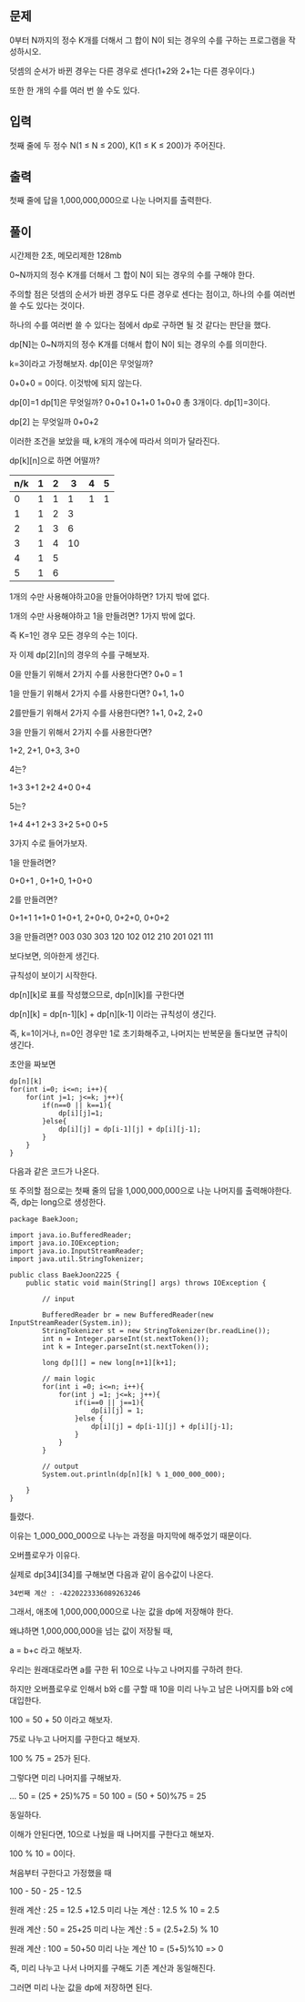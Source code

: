 ## 문제

0부터 N까지의 정수 K개를 더해서 그 합이 N이 되는 경우의 수를 구하는 프로그램을 작성하시오.

덧셈의 순서가 바뀐 경우는 다른 경우로 센다(1+2와 2+1는 다른 경우이다.) 

또한 한 개의 수를 여러 번 쓸 수도 있다.

## 입력

첫째 줄에 두 정수 N(1 ≤ N ≤ 200), K(1 ≤ K ≤ 200)가 주어진다.

## 출력

첫째 줄에 답을 1,000,000,000으로 나눈 나머지를 출력한다.

## 풀이

시간제한 2초, 메모리제한 128mb

0~N까지의 정수 K개를 더해서 그 합이 N이 되는 경우의 수를 구해야 한다.

주의할 점은 덧셈의 순서가 바뀐 경우도 다른 경우로 센다는 점이고, 하나의 수를 여러번 쓸 수도 있다는 것이다.

하나의 수를 여러번 쓸 수 있다는 점에서 dp로 구하면 될 것 같다는 판단을 했다.

dp\[N]는 0~N까지의 정수 K개를 더해서 합이 N이 되는 경우의 수를 의미한다.

k=3이라고 가정해보자.
dp\[0]은 무엇일까?

0+0+0 = 0이다. 이것밖에 되지 않는다.

dp\[0]=1
dp\[1]은 무엇일까?
0+0+1
0+1+0
1+0+0
총 3개이다.
dp\[1]=3이다.

dp\[2] 는 무엇일까
0+0+2

이러한 조건을 보았을 때, k개의 개수에 따라서 의미가 달라진다.

dp\[k]\[n]으로 하면 어떨까?

| n/k | 1   | 2   | 3   | 4   | 5   |
| --- | --- | --- | --- | --- | --- |
| 0   | 1   | 1   | 1   | 1   | 1   |
| 1   | 1   | 2   | 3   |     |     |
| 2   | 1   | 3   | 6   |     |     |
| 3   | 1   | 4   | 10  |     |     |
| 4   | 1   | 5   |     |     |     |
| 5   | 1   | 6   |     |     |     |
1개의 수만 사용해야하고0을 만들어야하면?
1가지 밖에 없다.

1개의 수만 사용해야하고 1을 만들려면?
1가지 밖에 없다.

즉 K=1인 경우 모든 경우의 수는 1이다.

자 이제 dp\[2]\[n]의 경우의 수를 구해보자.

0을 만들기 위해서 2가지 수를 사용한다면?
0+0 = 1

1을 만들기 위해서 2가지 수를 사용한다면?
0+1, 1+0

2를만들기 위해서 2가지 수를 사용한다면?
1+1, 0+2, 2+0

3을 만들기 위해서 2가지 수를 사용한다면?

1+2, 2+1, 0+3, 3+0

4는?

1+3 3+1 2+2 4+0 0+4

5는?

1+4 4+1 2+3 3+2 5+0 0+5

3가지 수로 들어가보자.

1을 만들려면?

0+0+1 , 0+1+0, 1+0+0

2를 만들려면?

0+1+1 1+1+0 1+0+1, 2+0+0, 0+2+0, 0+0+2

3을 만들려면?
003 030 303 120 102 012 210 201 021 111

보다보면, 의아한게 생긴다.

규칙성이 보이기 시작한다.

dp\[n]\[k]로 표를 작성했으므로, dp\[n]\[k]를 구한다면

dp\[n]\[k] = dp\[n-1]\[k] + dp\[n]\[k-1] 이라는 규칙성이 생긴다.

즉, k=1이거나, n=0인 경우만 1로 초기화해주고, 나머지는 반복문을 돌다보면 규칙이 생긴다.

초안을 짜보면

```
dp[n][k]
for(int i=0; i<=n; i++){
	for(int j=1; j<=k; j++){
		if(n==0 || k==1){
			dp[i][j]=1;
		}else{
			dp[i][j] = dp[i-1][j] + dp[i][j-1];
		}
	}
}
```

다음과 같은 코드가 나온다.

또 주의할 점으로는 첫째 줄의 답을 1,000,000,000으로 나눈 나머지를 출력해야한다.
즉, dp는 long으로 생성한다.


```
package BaekJoon;  
  
import java.io.BufferedReader;  
import java.io.IOException;  
import java.io.InputStreamReader;  
import java.util.StringTokenizer;  
  
public class BaekJoon2225 {  
    public static void main(String[] args) throws IOException {  
  
        // input  
  
        BufferedReader br = new BufferedReader(new InputStreamReader(System.in));  
        StringTokenizer st = new StringTokenizer(br.readLine());  
        int n = Integer.parseInt(st.nextToken());  
        int k = Integer.parseInt(st.nextToken());  
  
        long dp[][] = new long[n+1][k+1];  
  
        // main logic  
        for(int i =0; i<=n; i++){  
            for(int j =1; j<=k; j++){  
                if(i==0 || j==1){  
                    dp[i][j] = 1;  
                }else {  
                    dp[i][j] = dp[i-1][j] + dp[i][j-1];  
                }  
            }  
        }  
  
        // output  
        System.out.println(dp[n][k] % 1_000_000_000);  
  
    }  
}
```

틀렸다.

이유는 1_000_000_000으로 나누는 과정을 마지막에 해주었기 때문이다.

오버플로우가 이유다.

실제로 dp\[34]\[34]를 구해보면 다음과 같이 음수값이 나온다.

```
34번째 계산 : -4220223336089263246
```
그래서, 애초에 1,000,000,000으로 나눈 값을 dp에 저장해야 한다.

왜냐하면 1,000,000,000을 넘는 값이 저장될 때, 

a = b+c 라고 해보자.

우리는 원래대로라면 a를 구한 뒤 10으로 나누고 나머지를 구하려 한다.

하지만 오버플로우로 인해서 b와 c를 구할 때 10을 미리 나누고 남은 나머지를 b와 c에 대입한다.

100 = 50 + 50 이라고 해보자.

75로 나누고 나머지를 구한다고 해보자.

100 % 75 = 25가 된다.

그렇다면 미리 나머지를 구해보자.

...
50 = (25 + 25)%75 = 50
100 = (50 + 50)%75 = 25

동일하다.

이해가 안된다면, 10으로 나눴을 때 나머지를 구한다고 해보자.

100 % 10 = 0이다.

쳐음부터 구한다고 가정했을 때

100 - 50 - 25 - 12.5

원래 계산 : 25 = 12.5 +12.5
미리 나눈 계산 : 12.5 % 10 = 2.5

원래 계산 : 50 = 25+25
미리 나눈 계산 : 5 = (2.5+2.5) % 10 

원래 계산 : 100 = 50+50
미리 나눈 계산 10 = (5+5)%10 => 0

즉, 미리 나누고 나서 나머지를 구해도 기존 계산과 동일해진다.

그러면 미리 나눈 값을 dp에 저장하면 된다.